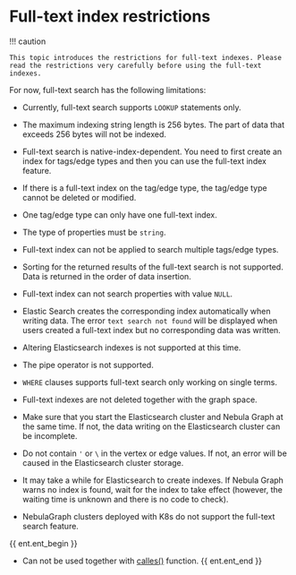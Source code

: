 # Full-text index restrictions

!!! caution

    This topic introduces the restrictions for full-text indexes. Please read the restrictions very carefully before using the full-text indexes.

For now, full-text search has the following limitations:

- Currently, full-text search supports `LOOKUP` statements only.

- The maximum indexing string length is 256 bytes. The part of data that exceeds 256 bytes will not be indexed.

- Full-text search is native-index-dependent. You need to first create an index for tags/edge types and then you can use the full-text index feature.

- If there is a full-text index on the tag/edge type, the tag/edge type cannot be deleted or modified.

- One tag/edge type can only have one full-text index.

- The type of properties must be `string`.

- Full-text index can not be applied to search multiple tags/edge types.

- Sorting for the returned results of the full-text search is not supported. Data is returned in the order of data insertion.

- Full-text index can not search properties with value `NULL`.

- Elastic Search creates the corresponding index automatically when writing data. The error `text search not found` will be displayed when users created a full-text index but no corresponding data was written.

- Altering Elasticsearch indexes is not supported at this time.

- The pipe operator is not supported.

- `WHERE` clauses supports full-text search only working on single terms.

- Full-text indexes are not deleted together with the graph space.

- Make sure that you start the Elasticsearch cluster and Nebula Graph at the same time. If not, the data writing on the Elasticsearch cluster can be incomplete.

- Do not contain `'` or `\` in the vertex or edge values. If not, an error will be caused in the Elasticsearch cluster storage.

- It may take a while for Elasticsearch to create indexes. If Nebula Graph warns no index is found, wait for the index to take effect (however, the waiting time is unknown and there is no code to check).

- NebulaGraph clusters deployed with K8s do not support the full-text search feature.

{{ ent.ent_begin }}
- Can not be used together with [calles()](../../3.ngql-guide/6.functions-and-expressions/17.ES-function.md) function.
{{ ent.ent_end }}